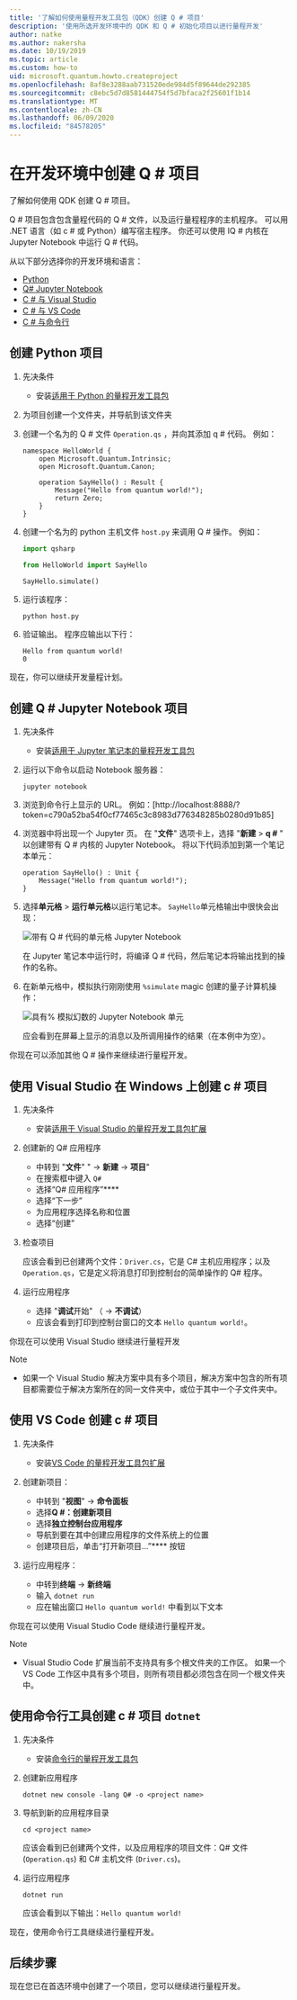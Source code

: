 ```yaml
---
title: '了解如何使用量程开发工具包（QDK）创建 Q # 项目'
description: '使用所选开发环境中的 QDK 和 Q # 初始化项目以进行量程开发'
author: natke
ms.author: nakersha
ms.date: 10/19/2019
ms.topic: article
ms.custom: how-to
uid: microsoft.quantum.howto.createproject
ms.openlocfilehash: 8af8e3288aab731520ede984d5f89644de292385
ms.sourcegitcommit: c8ebc5d7d8581444754f5d7bfaca2f25601f1b14
ms.translationtype: MT
ms.contentlocale: zh-CN
ms.lasthandoff: 06/09/2020
ms.locfileid: "84578205"
---
```

# <a name="create-a-q-project-in-your-development-environment"></a>在开发环境中创建 Q # 项目

了解如何使用 QDK 创建 Q # 项目。

Q # 项目包含包含量程代码的 Q # 文件，以及运行量程程序的主机程序。 可以用 .NET 语言（如 c # 或 Python）编写宿主程序。 你还可以使用 IQ # 内核在 Jupyter Notebook 中运行 Q # 代码。

从以下部分选择你的开发环境和语言：

* [Python](#create-a-python-project)
* [Q# Jupyter Notebook](#create-a-q-jupyter-notebook-project)
* [C # 与 Visual Studio](#create-a-c-project-on-windows-using-visual-studio)
* [C # 与 VS Code](#create-a-c-project-using-vs-code)
* [C # 与命令行](#create-a-c-project-using-the-dotnet-command-line-tool)

## <a name="create-a-python-project"></a>创建 Python 项目

1. 先决条件

     * 安装[适用于 Python 的量程开发工具包](xref:microsoft.quantum.install.python)

1. 为项目创建一个文件夹，并导航到该文件夹

1. 创建一个名为的 Q # 文件 `Operation.qs` ，并向其添加 q # 代码。 例如：

    ```qsharp
    namespace HelloWorld {
        open Microsoft.Quantum.Intrinsic;
        open Microsoft.Quantum.Canon;

        operation SayHello() : Result {
            Message("Hello from quantum world!");
            return Zero;
        }
    }
    ```

1. 创建一个名为的 python 主机文件 `host.py` 来调用 Q # 操作。 例如：

    ```python
    import qsharp

    from HelloWorld import SayHello

    SayHello.simulate()
    ```

1. 运行该程序：

    ```
    python host.py
    ```

1. 验证输出。 程序应输出以下行：

    ```
    Hello from quantum world!
    0
    ```

现在，你可以继续开发量程计划。

## <a name="create-a-q-jupyter-notebook-project"></a>创建 Q # Jupyter Notebook 项目

1. 先决条件

    * 安装[适用于 Jupyter 笔记本的量程开发工具包](xref:microsoft.quantum.install.jupyter)

1. 运行以下命令以启动 Notebook 服务器：

    ```
    jupyter notebook
    ```

1. 浏览到命令行上显示的 URL。 例如：[http://localhost:8888/?token=c790a52ba54f0cf77465c3c8983d776348285b0280d91b85]

1. 浏览器中将出现一个 Jupyter 页。 在 "**文件**" 选项卡上，选择 "**新建**  >  **q #** " 以创建带有 Q # 内核的 Jupyter Notebook。 将以下代码添加到第一个笔记本单元：

    ```qsharp
    operation SayHello() : Unit {
        Message("Hello from quantum world!");
    }
    ```

1. 选择**单元格**  >  **运行单元格**以运行笔记本。 `SayHello`单元格输出中很快会出现：

    ![带有 Q # 代码的单元格 Jupyter Notebook](~/media/install-guide-jupyter.png)

    在 Jupyter 笔记本中运行时，将编译 Q # 代码，然后笔记本将输出找到的操作的名称。

1. 在新单元格中，模拟执行刚刚使用 `%simulate` magic 创建的量子计算机操作：

    ![具有% 模拟幻数的 Jupyter Notebook 单元](~/media/install-guide-jupyter-simulate.png)

    应会看到在屏幕上显示的消息以及所调用操作的结果（在本例中为空）。

你现在可以添加其他 Q # 操作来继续进行量程开发。

## <a name="create-a-c-project-on-windows-using-visual-studio"></a>使用 Visual Studio 在 Windows 上创建 c # 项目

1. 先决条件

    * 安装[适用于 Visual Studio 的量程开发工具包扩展](xref:microsoft.quantum.install.cs)

1. 创建新的 Q# 应用程序

    * 中转到 "**文件**" "  ->  **新建**  ->  **项目**"
    * 在搜索框中键入 `Q#`
    * 选择“Q# 应用程序”****
    * 选择“下一步”
    * 为应用程序选择名称和位置
    * 选择“创建”

1. 检查项目

    应该会看到已创建两个文件：`Driver.cs`，它是 C# 主机应用程序；以及 `Operation.qs`，它是定义将消息打印到控制台的简单操作的 Q# 程序。

1. 运行应用程序

    * 选择 "**调试**开始" （  ->  **不调试**）
    * 应该会看到打印到控制台窗口的文本 `Hello quantum world!`。

你现在可以使用 Visual Studio 继续进行量程开发

> [!NOTE]
> * 如果一个 Visual Studio 解决方案中具有多个项目，解决方案中包含的所有项目都需要位于解决方案所在的同一文件夹中，或位于其中一个子文件夹中。  

## <a name="create-a-c-project-using-vs-code"></a>使用 VS Code 创建 c # 项目

1. 先决条件

    * 安装[VS Code 的量程开发工具包扩展](xref:microsoft.quantum.install.cs)

1. 创建新项目：

    * 中转到 "**视图**"  ->  **命令面板**
    * 选择**Q #：创建新项目**
    * 选择**独立控制台应用程序**
    * 导航到要在其中创建应用程序的文件系统上的位置
    * 创建项目后，单击“打开新项目...”**** 按钮

1. 运行应用程序：

    * 中转到**终端**  ->  **新终端**
    * 输入 `dotnet run`
    * 应在输出窗口 `Hello quantum world!` 中看到以下文本

你现在可以使用 Visual Studio Code 继续进行量程开发。

> [!NOTE]
> * Visual Studio Code 扩展当前不支持具有多个根文件夹的工作区。 如果一个 VS Code 工作区中具有多个项目，则所有项目都必须包含在同一个根文件夹中。

## <a name="create-a-c-project-using-the-dotnet-command-line-tool"></a>使用命令行工具创建 c # 项目 `dotnet`

1. 先决条件

    * 安装[命令行的量程开发工具包](xref:microsoft.quantum.install.standalone)

1. 创建新应用程序

    ```dotnetcli
    dotnet new console -lang Q# -o <project name>
    ```

1. 导航到新的应用程序目录

    ```
    cd <project name>
    ```

    应该会看到已创建两个文件，以及应用程序的项目文件：Q# 文件 (`Operation.qs`) 和 C# 主机文件 (`Driver.cs`)。

1. 运行应用程序

    ```dotnetcli
    dotnet run
    ```

    应该会看到以下输出：`Hello quantum world!`

现在，使用命令行工具继续进行量程开发。

## <a name="next-steps"></a>后续步骤

现在您已在首选环境中创建了一个项目，您可以继续进行量程开发。
